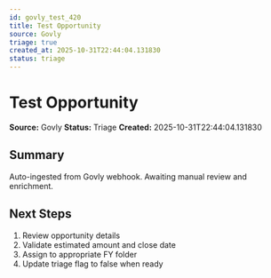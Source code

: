 ```yaml
---
id: govly_test_420
title: Test Opportunity
source: Govly
triage: true
created_at: 2025-10-31T22:44:04.131830
status: triage
---
```


# Test Opportunity

**Source:** Govly
**Status:** Triage
**Created:** 2025-10-31T22:44:04.131830

## Summary

Auto-ingested from Govly webhook. Awaiting manual review and enrichment.

## Next Steps

1. Review opportunity details
2. Validate estimated amount and close date
3. Assign to appropriate FY folder
4. Update triage flag to false when ready
